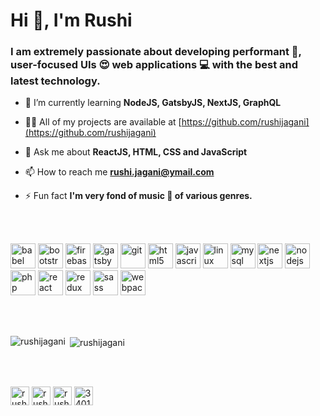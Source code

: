 <h1 align="left">Hi 👋, I'm Rushi</h1>
<h3 align="left">I am extremely passionate about developing performant 🚀, user-focused UIs 😍 web applications 💻 with the best and latest technology.</h3>

- 🌱 I’m currently learning **NodeJS, GatsbyJS, NextJS, GraphQL**

- 👨‍💻 All of my projects are available at [https://github.com/rushijagani](https://github.com/rushijagani)

- 💬 Ask me about **ReactJS, HTML, CSS and JavaScript**

- 📫 How to reach me **rushi.jagani@ymail.com**

- ⚡ Fun fact **I'm very fond of music 🎼 of various genres.**
<br />
<br />
<p align="left"><img src="https://www.vectorlogo.zone/logos/babeljs/babeljs-icon.svg" alt="babel" width="40" height="40"/> <img src="https://devicons.github.io/devicon/devicon.git/icons/bootstrap/bootstrap-plain.svg" alt="bootstrap" width="40" height="40"/> <img src="https://www.vectorlogo.zone/logos/firebase/firebase-icon.svg" alt="firebase" width="40" height="40"/> <img src="https://www.vectorlogo.zone/logos/gatsbyjs/gatsbyjs-icon.svg" alt="gatsby" width="40" height="40"/> <img src="https://www.vectorlogo.zone/logos/git-scm/git-scm-icon.svg" alt="git" width="40" height="40"/> <img src="https://devicons.github.io/devicon/devicon.git/icons/html5/html5-original-wordmark.svg" alt="html5" width="40" height="40"/> <img src="https://devicons.github.io/devicon/devicon.git/icons/javascript/javascript-original.svg" alt="javascript" width="40" height="40"/> <img src="https://devicons.github.io/devicon/devicon.git/icons/linux/linux-original.svg" alt="linux" width="40" height="40"/> <img src="https://devicons.github.io/devicon/devicon.git/icons/mysql/mysql-original-wordmark.svg" alt="mysql" width="40" height="40"/> <img src="https://cdn.worldvectorlogo.com/logos/nextjs-3.svg" alt="nextjs" width="40" height="40"/> <img src="https://devicons.github.io/devicon/devicon.git/icons/nodejs/nodejs-original-wordmark.svg" alt="nodejs" width="40" height="40"/> <img src="https://devicons.github.io/devicon/devicon.git/icons/php/php-original.svg" alt="php" width="40" height="40"/> <img src="https://devicons.github.io/devicon/devicon.git/icons/react/react-original-wordmark.svg" alt="react" width="40" height="40"/> <img src="https://devicons.github.io/devicon/devicon.git/icons/redux/redux-original.svg" alt="redux" width="40" height="40"/> <img src="https://devicons.github.io/devicon/devicon.git/icons/sass/sass-original.svg" alt="sass" width="40" height="40"/> <img src="https://devicons.github.io/devicon/devicon.git/icons/webpack/webpack-original.svg" alt="webpack" width="40" height="40"/></p>
<br />
<br />
<p align="left">&nbsp;<img align="center" src="https://github-readme-stats.vercel.app/api?username=rushijagani&show_icons=true" alt="rushijagani" /> <img align="left" src="https://github-readme-stats.vercel.app/api/top-langs/?username=rushijagani&layout=compact&hide=html" alt="rushijagani" /> </p>
<p align="left"></p>
<br />
<br />

<p align="left">
<a href="https://dev.to/rushijagani" target="blank"><img align="center" src="https://cdn.jsdelivr.net/npm/simple-icons@3.0.1/icons/dev-dot-to.svg" alt="rushijagani" height="30" width="30" /></a>
<a href="https://twitter.com/rushijagani_rj" target="blank"><img align="center" src="https://cdn.jsdelivr.net/npm/simple-icons@3.0.1/icons/twitter.svg" alt="rushijagani_rj" height="30" width="30" /></a>
<a href="https://linkedin.com/in/rushi-jagani-99a37241" target="blank"><img align="center" src="https://cdn.jsdelivr.net/npm/simple-icons@3.0.1/icons/linkedin.svg" alt="rushi-jagani-99a37241" height="30" width="30" /></a>
<a href="https://stackoverflow.com/users/3401488" target="blank"><img align="center" src="https://cdn.jsdelivr.net/npm/simple-icons@3.0.1/icons/stackoverflow.svg" alt="3401488" height="30" width="30" /></a>
</p>
